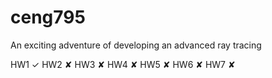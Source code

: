 # ceng795
An exciting adventure of developing an advanced ray tracing

HW1 ✓
HW2 ✘
HW3 ✘
HW4 ✘
HW5 ✘
HW6 ✘
HW7 ✘
